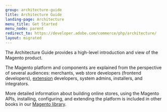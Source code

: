 ```yaml
---
group: architecture-guide
title: Architecture Guide
landing-page: Architecture
menu_title: Get Started
menu_node: parent
redirect_to: https://developer.adobe.com/commerce/php/architecture/
layout: migrated
---
```


The Architecture Guide provides a high-level introduction and view of the Magento product.

The Magento platform and components are explained from the perspective of several audiences: merchants, web store developers (frontend developers), [extension](https://glossary.magento.com/extension) developers, system admins, installers, and integrators.

More detailed information about building online stores, using the Magento APIs, installing, configuring, and extending the platform is included in other books in our [Magento library]({{site.baseurl}}/index.html).